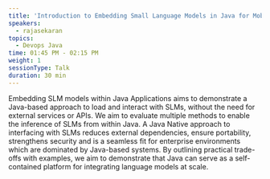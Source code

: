 ```yaml
---
title: 'Introduction to Embedding Small Language Models in Java for Mobile & Edge Devices'
speakers:
  - rajasekaran
topics:
  - Devops Java
time: 01:45 PM - 02:15 PM
weight: 1
sessionType: Talk
duration: 30 min
---
```


Embedding SLM models within Java Applications aims to demonstrate a Java-based approach to load and interact with SLMs, without the need for external services or APIs. We aim to evaluate multiple methods to enable the inference of SLMs from within Java. A Java Native approach to interfacing with SLMs reduces external dependencies, ensure portability, strengthens security and is a seamless fit for enterprise environments which are dominated by Java-based systems. By outlining practical trade-offs with examples, we aim to demonstrate that Java can serve as a self-contained platform for integrating language models at scale.
